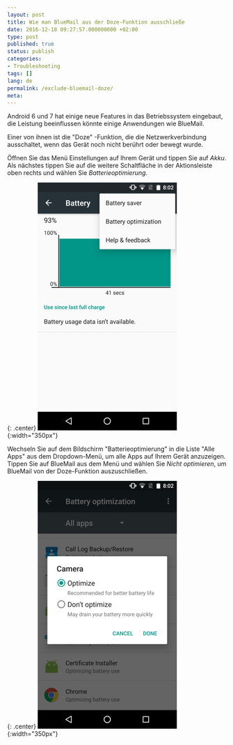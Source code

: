 ```yaml
---
layout: post
title: Wie man BlueMail aus der Doze-Funktion ausschließe
date: 2016-12-18 09:27:57.000000000 +02:00
type: post
published: true
status: publish
categories:
- Troubleshooting
tags: []
lang: de
permalink: /exclude-bluemail-doze/
meta:
---
```


Android 6 und 7 hat einige neue Features in das Betriebssystem eingebaut, die Leistung beeinflussen könnte einige Anwendungen wie BlueMail.

Einer von ihnen ist die "Doze" -Funktion, die die Netzwerkverbindung ausschaltet, wenn das Gerät noch nicht berührt oder bewegt wurde.

Öffnen Sie das Menü Einstellungen auf Ihrem Gerät und tippen Sie auf *Akku*. Als nächstes tippen Sie auf die weitere Schaltfläche in der Aktionsleiste oben rechts und wählen Sie *Batterieoptimierung*.

{: .center}
![BlueMail Doze](/assets/BlueMail-Doze.png){:width="350px"}

Wechseln Sie auf dem Bildschirm "Batterieoptimierung" in die Liste "Alle Apps" aus dem Dropdown-Menü, um alle Apps auf Ihrem Gerät anzuzeigen. Tippen Sie auf BlueMail aus dem Menü und wählen Sie *Nicht optimieren*, um BlueMail von der Doze-Funktion auszuschließen.

{: .center}
![BlueMail Doze Exclude](/assets/BlueMail-Doze-Exclude.png){:width="350px"}
